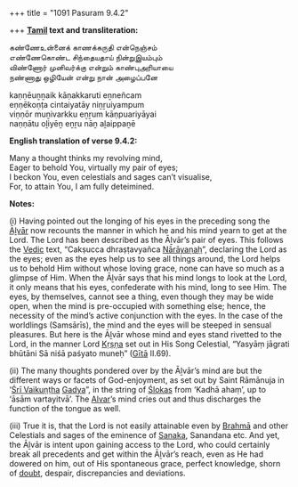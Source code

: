 +++
title = "1091 Pasuram 9.4.2"

+++
**[Tamil](/definition/tamil#history "show Tamil definitions") text and transliteration:**

கண்ணேஉன்னைக் காணக்கருதி என்நெஞ்சம்  
எண்ணேகொண்ட சிந்தையதாய் நின்றுஇயம்பும்  
விண்ணோர் முனிவர்க்கு என்றும் காண்புஅரியாயை  
நண்ணாது ஒழியேன் என்று நான் அழைப்பனே

kaṇṇēuṉṉaik kāṇakkaruti eṉneñcam  
eṇṇēkoṇṭa cintaiyatāy niṉṟuiyampum  
viṇṇōr muṉivarkku eṉṟum kāṇpuariyāyai  
naṇṇātu oḻiyēṉ eṉṟu nāṉ aḻaippaṉē

**English translation of verse 9.4.2:**

Many a thought thinks my revolving mind,  
Eager to behold You, virtually my pair of eyes;  
I beckon You, even celestials and sages can’t visualise,  
For, to attain You, I am fully deteimined.

**Notes:**

\(i\) Having pointed out the longing of his eyes in the preceding song the [Āḻvār](/definition/aḻvar#vaishnavism "show Āḻvār definitions") now recounts the manner in which he and his mind yearn to get at the Lord. The Lord has been described as the Āḻvār’s pair of eyes. This follows the [Vedic](/definition/veda#vaishnavism "show Vedic definitions") text, “Cakṣucca dhraṣṭavyañca [Nārāyaṇaḥ](/definition/narayana#vaishnavism "show Nārāyaṇaḥ definitions")”, declaring the Lord as the eyes; even as the eyes help us to see all things around, the Lord helps us to behold Him without whose loving grace, none can have so much as a glimpse of Him. When the Āḻvār says that his mind longs to look at the Lord, it only means that his eyes, confederate with his mind, long to see Him. The eyes, by themselves, cannot see a thing, even though they may be wide open, when the mind is pre-occupied with something else; hence, the necessity of the mind’s active conjunction with the eyes. In the case of the worldlings (Samsārīs), the mind and the eyes will be steeped in sensual pleasures. But here is the Āḻvār whose mind and eyes stand rivetted to the Lord, in the manner Lord [Kṛṣṇa](/definition/krishna#vaishnavism "show Kṛṣṇa definitions") set out in His Song Celestial, “Yasyāṃ jāgrati bhūtāni Sā niśā paśyato muneḥ” ([Gītā](/definition/gita#vaishnavism "show Gītā definitions") II.69).

\(ii\) The many thoughts pondered over by the Āḻvār’s mind are but the different ways or facets of God-enjoyment, as set out by Saint Rāmānuja in ‘[Śrī Vaikuṇṭha](/definition/shrivaikuntha#vaishnavism "show Śrī Vaikuṇṭha definitions") [Gadya](/definition/gadya#history "show Gadya definitions")”, in the string of [Ślokas](/definition/sloka#vaishnavism "show Ślokas definitions") from ‘Kadhā ahaṃ’, up to ‘āsām vartayitvā’. The [Alvar](/definition/aḻvar#vaishnavism "show Alvar definitions")’s mind cries out and thus discharges the function of the tongue as well.

\(iii\) True it is, that the Lord is not easily attainable even by [Brahmā](/definition/brahma#vaishnavism "show Brahmā definitions") and other Celestials and sages of the eminence of [Sanaka](/definition/sanaka#vaishnavism "show Sanaka definitions"), Sanandana etc. And yet, the Āḻvār is intent upon gaining access to the Lord, who could certainly break all precedents and get within the Āḻvār’s reach, even as He had dowered on him, out of His spontaneous grace, perfect knowledge, shorn of [doubt](/definition/doubt#history "show doubt definitions"), despair, discrepancies and deviations.



